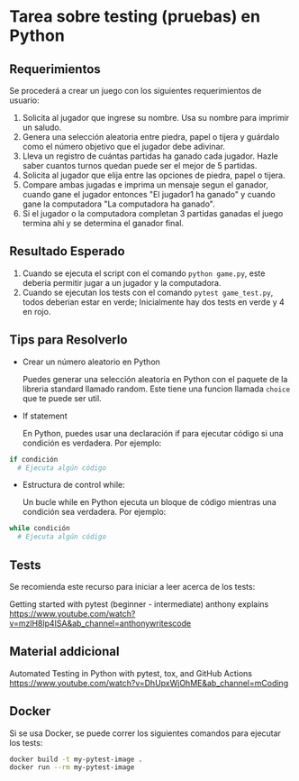 # Tarea sobre testing (pruebas) en Python

## Requerimientos

Se procederá a crear un juego con los siguientes requerimientos de usuario:

1. Solicita al jugador que ingrese su nombre. Usa su nombre para imprimir un saludo.
2. Genera una selección aleatoria entre piedra, papel o tijera y guárdalo como el número objetivo que el jugador debe adivinar.
3. Lleva un registro de cuántas partidas ha ganado cada jugador. Hazle saber cuantos turnos quedan puede ser el mejor de 5 partidas.
4. Solicita al jugador que elija entre las opciones de piedra, papel o tijera.
5. Compare ambas jugadas e imprima un mensaje segun el ganador, cuando gane el jugador entonces "El jugador1 ha ganado" y cuando gane la computadora "La computadora ha ganado".
7. Si el jugador o la computadora completan 3 partidas ganadas el juego termina ahi y se determina el ganador final.

## Resultado Esperado

1. Cuando se ejecuta el script con el comando `python game.py`, este deberia permitir jugar a un jugador y la computadora.
2. Cuando se ejecutan los tests con el comando `pytest game_test.py`, todos deberian estar en verde; Inicialmente hay dos tests en verde y 4 en rojo.


## Tips para Resolverlo

- Crear un número aleatorio en Python
  
  Puedes generar una selección aleatoria en Python con el paquete de la libreria standard llamado random. Este tiene una funcion llamada `choice` que te puede ser util.

- If statement

  En Python, puedes usar una declaración if para ejecutar código si una condición es verdadera. Por ejemplo:
```python
if condición
  # Ejecuta algún código
```

- Estructura de control while:
  
  Un bucle while en Python ejecuta un bloque de código mientras una condición sea verdadera. Por ejemplo:
```python
while condición
  # Ejecuta algún código
```

## Tests
Se recomienda este recurso para iniciar a leer acerca de los tests:

Getting started with pytest (beginner - intermediate) anthony explains
https://www.youtube.com/watch?v=mzlH8lp4ISA&ab_channel=anthonywritescode

## Material addicional

Automated Testing in Python with pytest, tox, and GitHub Actions
https://www.youtube.com/watch?v=DhUpxWjOhME&ab_channel=mCoding

## Docker

Si se usa Docker, se puede correr los siguientes comandos para ejecutar los tests:
```sh
docker build -t my-pytest-image .
docker run --rm my-pytest-image
```
